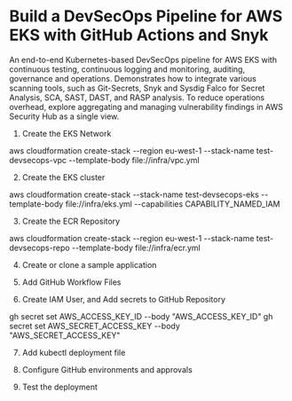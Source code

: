 # Build a DevSecOps Pipeline for AWS EKS with GitHub Actions and Snyk

An end-to-end Kubernetes-based DevSecOps pipeline for AWS EKS with continuous testing, continuous logging and monitoring, auditing, governance and operations. 
Demonstrates how to integrate various scanning tools, such as Git-Secrets, Snyk and Sysdig Falco for Secret Analysis, SCA, SAST, DAST, and RASP analysis. 
To reduce operations overhead, explore aggregating and managing vulnerability findings in AWS Security Hub as a single view. 

1. Create the EKS Network

aws cloudformation create-stack --region eu-west-1 --stack-name test-devsecops-vpc --template-body file://infra/vpc.yml

2. Create the EKS cluster

aws cloudformation create-stack --stack-name test-devsecops-eks --template-body file://infra/eks.yml --capabilities CAPABILITY_NAMED_IAM

3. Create the ECR Repository

aws cloudformation create-stack --region eu-west-1 --stack-name test-devsecops-repo --template-body file://infra/ecr.yml

4. Create or clone a sample application

5. Add GitHub Workflow Files

6. Create IAM User, and Add secrets to GitHub Repository 

gh secret set AWS_ACCESS_KEY_ID --body "AWS_ACCESS_KEY_ID"
gh secret set AWS_SECRET_ACCESS_KEY --body "AWS_SECRET_ACCESS_KEY"

7. Add kubectl deployment file

8. Configure GitHub environments and approvals

9. Test the deployment